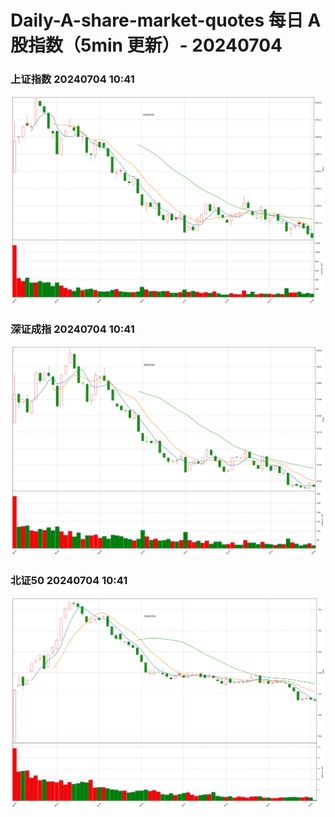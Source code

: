 
# Daily-A-share-market-quotes 每日 A 股指数（5min 更新）- 20240704

### 上证指数 20240704 10:41
![](./fig/2024/7/20240704-sh000001.png)

### 深证成指 20240704 10:41
![](./fig/2024/7/20240704-sz399001.png)

### 北证50 20240704 10:41
![](./fig/2024/7/20240704-bj899050.png)
